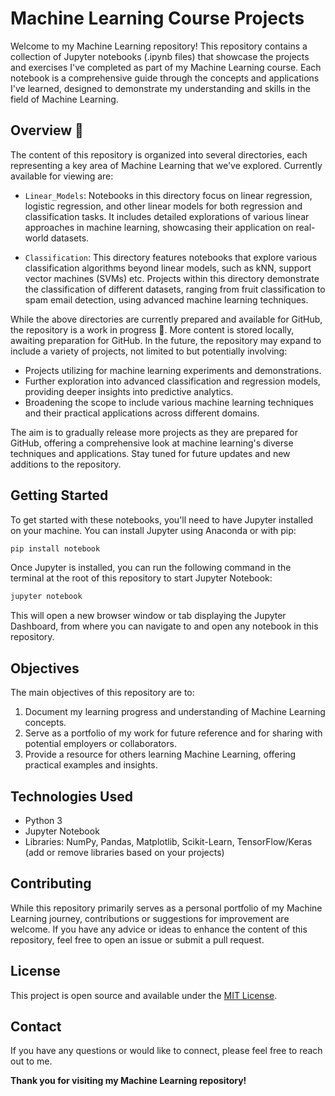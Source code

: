 # Machine Learning Course Projects

Welcome to my Machine Learning repository! This repository contains a collection of Jupyter notebooks (.ipynb files) that showcase the projects and exercises I've completed as part of my Machine Learning course. Each notebook is a comprehensive guide through the concepts and applications I've learned, designed to demonstrate my understanding and skills in the field of Machine Learning.

## Overview 🚧

The content of this repository is organized into several directories, each representing a key area of Machine Learning that we've explored. Currently available for viewing are:

- `Linear_Models`: Notebooks in this directory focus on linear regression, logistic regression, and other linear models for both regression and classification tasks. It includes detailed explorations of various linear approaches in machine learning, showcasing their application on real-world datasets.

- `Classification`: This directory features notebooks that explore various classification algorithms beyond linear models, such as kNN, support vector machines (SVMs) etc. Projects within this directory demonstrate the classification of different datasets, ranging from fruit classification to spam email detection, using advanced machine learning techniques.

While the above directories are currently prepared and available for GitHub, the repository is a work in progress 🚧. More content is stored locally, awaiting preparation for GitHub. In the future, the repository may expand to include a variety of projects, not limited to but potentially involving:

- Projects utilizing for machine learning experiments and demonstrations.
- Further exploration into advanced classification and regression models, providing deeper insights into predictive analytics.
- Broadening the scope to include various machine learning techniques and their practical applications across different domains.

The aim is to gradually release more projects as they are prepared for GitHub, offering a comprehensive look at machine learning's diverse techniques and applications. Stay tuned for future updates and new additions to the repository.


## Getting Started

To get started with these notebooks, you'll need to have Jupyter installed on your machine. You can install Jupyter using Anaconda or with pip:

```bash
pip install notebook
```

Once Jupyter is installed, you can run the following command in the terminal at the root of this repository to start Jupyter Notebook:

```bash
jupyter notebook
```

This will open a new browser window or tab displaying the Jupyter Dashboard, from where you can navigate to and open any notebook in this repository.

## Objectives

The main objectives of this repository are to:

1. Document my learning progress and understanding of Machine Learning concepts.
2. Serve as a portfolio of my work for future reference and for sharing with potential employers or collaborators.
3. Provide a resource for others learning Machine Learning, offering practical examples and insights.

## Technologies Used

- Python 3
- Jupyter Notebook
- Libraries: NumPy, Pandas, Matplotlib, Scikit-Learn, TensorFlow/Keras (add or remove libraries based on your projects)

## Contributing

While this repository primarily serves as a personal portfolio of my Machine Learning journey, contributions or suggestions for improvement are welcome. If you have any advice or ideas to enhance the content of this repository, feel free to open an issue or submit a pull request.

## License

This project is open source and available under the [MIT License](LICENSE).

## Contact

If you have any questions or would like to connect, please feel free to reach out to me.

**Thank you for visiting my Machine Learning repository!**
